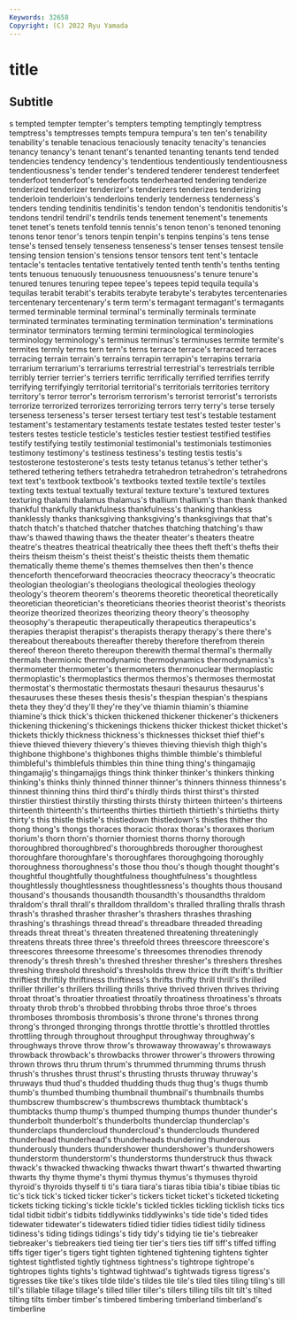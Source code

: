 ```yaml
---
Keywords: 32658
Copyright: (C) 2022 Ryu Yamada
---
```



# title

## Subtitle
s tempted
tempter tempter's tempters tempting temptingly temptress temptress's temptresses tempts tempura
tempura's ten ten's tenability tenability's tenable tenacious tenaciously tenacity tenacity's
tenancies tenancy tenancy's tenant tenant's tenanted tenanting tenants tend tended
tendencies tendency tendency's tendentious tendentiously tendentiousness tendentiousness's tender tender's tendered
tenderer tenderest tenderfeet tenderfoot tenderfoot's tenderfoots tenderhearted tendering tenderize tenderized
tenderizer tenderizer's tenderizers tenderizes tenderizing tenderloin tenderloin's tenderloins tenderly tenderness
tenderness's tenders tending tendinitis tendinitis's tendon tendon's tendonitis tendonitis's tendons
tendril tendril's tendrils tends tenement tenement's tenements tenet tenet's tenets
tenfold tennis tennis's tenon tenon's tenoned tenoning tenons tenor tenor's
tenors tenpin tenpin's tenpins tenpins's tens tense tense's tensed tensely
tenseness tenseness's tenser tenses tensest tensile tensing tension tension's tensions
tensor tensors tent tent's tentacle tentacle's tentacles tentative tentatively tented
tenth tenth's tenths tenting tents tenuous tenuously tenuousness tenuousness's tenure
tenure's tenured tenures tenuring tepee tepee's tepees tepid tequila tequila's
tequilas terabit terabit's terabits terabyte terabyte's terabytes tercentenaries tercentenary tercentenary's
term term's termagant termagant's termagants termed terminable terminal terminal's terminally
terminals terminate terminated terminates terminating termination termination's terminations terminator terminators
terming termini terminological terminologies terminology terminology's terminus terminus's terminuses termite
termite's termites termly terms tern tern's terns terrace terrace's terraced
terraces terracing terrain terrain's terrains terrapin terrapin's terrapins terraria terrarium
terrarium's terrariums terrestrial terrestrial's terrestrials terrible terribly terrier terrier's terriers
terrific terrifically terrified terrifies terrify terrifying terrifyingly territorial territorial's territorials
territories territory territory's terror terror's terrorism terrorism's terrorist terrorist's terrorists
terrorize terrorized terrorizes terrorizing terrors terry terry's terse tersely terseness
terseness's terser tersest tertiary test test's testable testament testament's testamentary
testaments testate testates tested tester tester's testers testes testicle testicle's
testicles testier testiest testified testifies testify testifying testily testimonial testimonial's
testimonials testimonies testimony testimony's testiness testiness's testing testis testis's testosterone
testosterone's tests testy tetanus tetanus's tether tether's tethered tethering tethers
tetrahedra tetrahedron tetrahedron's tetrahedrons text text's textbook textbook's textbooks texted
textile textile's textiles texting texts textual textually textural texture texture's
textured textures texturing thalami thalamus thalamus's thallium thallium's than thank
thanked thankful thankfully thankfulness thankfulness's thanking thankless thanklessly thanks thanksgiving
thanksgiving's thanksgivings that that's thatch thatch's thatched thatcher thatches thatching
thatching's thaw thaw's thawed thawing thaws the theater theater's theaters
theatre theatre's theatres theatrical theatrically thee thees theft theft's thefts
their theirs theism theism's theist theist's theistic theists them thematic
thematically theme theme's themes themselves then then's thence thenceforth thenceforward
theocracies theocracy theocracy's theocratic theologian theologian's theologians theological theologies theology
theology's theorem theorem's theorems theoretic theoretical theoretically theoretician theoretician's theoreticians
theories theorist theorist's theorists theorize theorized theorizes theorizing theory theory's
theosophy theosophy's therapeutic therapeutically therapeutics therapeutics's therapies therapist therapist's therapists
therapy therapy's there there's thereabout thereabouts thereafter thereby therefore therefrom
therein thereof thereon thereto thereupon therewith thermal thermal's thermally thermals
thermionic thermodynamic thermodynamics thermodynamics's thermometer thermometer's thermometers thermonuclear thermoplastic thermoplastic's
thermoplastics thermos thermos's thermoses thermostat thermostat's thermostatic thermostats thesauri thesaurus
thesaurus's thesauruses these theses thesis thesis's thespian thespian's thespians theta
they they'd they'll they're they've thiamin thiamin's thiamine thiamine's thick
thick's thicken thickened thickener thickener's thickeners thickening thickening's thickenings thickens
thicker thickest thicket thicket's thickets thickly thickness thickness's thicknesses thickset
thief thief's thieve thieved thievery thievery's thieves thieving thievish thigh
thigh's thighbone thighbone's thighbones thighs thimble thimble's thimbleful thimbleful's thimblefuls
thimbles thin thine thing thing's thingamajig thingamajig's thingamajigs things think
thinker thinker's thinkers thinking thinking's thinks thinly thinned thinner thinner's
thinners thinness thinness's thinnest thinning thins third third's thirdly thirds
thirst thirst's thirsted thirstier thirstiest thirstily thirsting thirsts thirsty thirteen
thirteen's thirteens thirteenth thirteenth's thirteenths thirties thirtieth thirtieth's thirtieths thirty
thirty's this thistle thistle's thistledown thistledown's thistles thither tho thong
thong's thongs thoraces thoracic thorax thorax's thoraxes thorium thorium's thorn
thorn's thornier thorniest thorns thorny thorough thoroughbred thoroughbred's thoroughbreds thorougher
thoroughest thoroughfare thoroughfare's thoroughfares thoroughgoing thoroughly thoroughness thoroughness's those thou
thou's though thought thought's thoughtful thoughtfully thoughtfulness thoughtfulness's thoughtless thoughtlessly
thoughtlessness thoughtlessness's thoughts thous thousand thousand's thousands thousandth thousandth's thousandths
thraldom thraldom's thrall thrall's thralldom thralldom's thralled thralling thralls thrash
thrash's thrashed thrasher thrasher's thrashers thrashes thrashing thrashing's thrashings thread
thread's threadbare threaded threading threads threat threat's threaten threatened threatening
threateningly threatens threats three three's threefold threes threescore threescore's threescores
threesome threesome's threesomes threnodies threnody threnody's thresh thresh's threshed thresher
thresher's threshers threshes threshing threshold threshold's thresholds threw thrice thrift
thrift's thriftier thriftiest thriftily thriftiness thriftiness's thrifts thrifty thrill thrill's
thrilled thriller thriller's thrillers thrilling thrills thrive thrived thriven thrives
thriving throat throat's throatier throatiest throatily throatiness throatiness's throats throaty
throb throb's throbbed throbbing throbs throe throe's throes thromboses thrombosis
thrombosis's throne throne's thrones throng throng's thronged thronging throngs throttle
throttle's throttled throttles throttling through throughout throughput throughway throughway's throughways
throve throw throw's throwaway throwaway's throwaways throwback throwback's throwbacks thrower
thrower's throwers throwing thrown throws thru thrum thrum's thrummed thrumming
thrums thrush thrush's thrushes thrust thrust's thrusting thrusts thruway thruway's
thruways thud thud's thudded thudding thuds thug thug's thugs thumb
thumb's thumbed thumbing thumbnail thumbnail's thumbnails thumbs thumbscrew thumbscrew's thumbscrews
thumbtack thumbtack's thumbtacks thump thump's thumped thumping thumps thunder thunder's
thunderbolt thunderbolt's thunderbolts thunderclap thunderclap's thunderclaps thundercloud thundercloud's thunderclouds thundered
thunderhead thunderhead's thunderheads thundering thunderous thunderously thunders thundershower thundershower's thundershowers
thunderstorm thunderstorm's thunderstorms thunderstruck thus thwack thwack's thwacked thwacking thwacks
thwart thwart's thwarted thwarting thwarts thy thyme thyme's thymi thymus
thymus's thymuses thyroid thyroid's thyroids thyself ti ti's tiara tiara's
tiaras tibia tibia's tibiae tibias tic tic's tick tick's ticked
ticker ticker's tickers ticket ticket's ticketed ticketing tickets ticking ticking's
tickle tickle's tickled tickles tickling ticklish ticks tics tidal tidbit
tidbit's tidbits tiddlywinks tiddlywinks's tide tide's tided tides tidewater tidewater's
tidewaters tidied tidier tidies tidiest tidily tidiness tidiness's tiding tidings
tidings's tidy tidy's tidying tie tie's tiebreaker tiebreaker's tiebreakers tied
tieing tier tier's tiers ties tiff tiff's tiffed tiffing tiffs
tiger tiger's tigers tight tighten tightened tightening tightens tighter tightest
tightfisted tightly tightness tightness's tightrope tightrope's tightropes tights tights's tightwad
tightwad's tightwads tigress tigress's tigresses tike tike's tikes tilde tilde's
tildes tile tile's tiled tiles tiling tiling's till till's tillable
tillage tillage's tilled tiller tiller's tillers tilling tills tilt tilt's
tilted tilting tilts timber timber's timbered timbering timberland timberland's timberline
